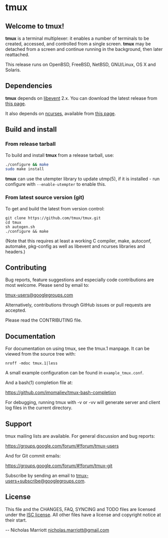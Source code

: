 # tmux

## Welcome to tmux!

**tmux** is a terminal multiplexer: it enables a number of terminals to be created,
accessed, and controlled from a single screen. **tmux** may be detached from a
screen and continue running in the background, then later reattached.

This release runs on OpenBSD, FreeBSD, NetBSD, GNU/Linux, OS X and Solaris.

## Dependencies

**tmux** depends on [libevent](https://libevent.org) 2.x. You can download the latest release from [this page](https://github.com/libevent/libevent/releases/latest).

It also depends on [ncurses](https://www.gnu.org/software/ncurses/), available from [this page](https://invisible-mirror.net/archives/ncurses/).

## Build and install

### From release tarball

To build and install **tmux** from a release tarball, use:

~~~bash
./configure && make
sudo make install
~~~

**tmux** can use the utempter library to update utmp(5), if it is installed - run
configure with `--enable-utempter` to enable this.

### From latest source version (git)

To get and build the latest from version control:

~~~
git clone https://github.com/tmux/tmux.git
cd tmux
sh autogen.sh
./configure && make
~~~

(Note that this requires at least a working C compiler, make, autoconf,
automake, pkg-config as well as libevent and ncurses libraries and headers.)

## Contributing

Bug reports, feature suggestions and especially code contributions are most
welcome. Please send by email to:

tmux-users@googlegroups.com

Alternatively, contributions through GitHub issues or pull requests are accepted.

Please read the CONTRIBUTING file.

## Documentation

For documentation on using tmux, see the tmux.1 manpage. It can be viewed from
the source tree with:

~~~
nroff -mdoc tmux.1|less
~~~

A small example configuration can be found in `example_tmux.conf`.

And a bash(1) completion file at:

https://github.com/imomaliev/tmux-bash-completion

For debugging, running tmux with -v or -vv will generate server and client log
files in the current directory.

## Support

tmux mailing lists are available. For general discussion and bug reports:

https://groups.google.com/forum/#!forum/tmux-users

And for Git commit emails:

https://groups.google.com/forum/#!forum/tmux-git

Subscribe by sending an email to <tmux-users+subscribe@googlegroups.com>.

## License

This file and the CHANGES, FAQ, SYNCING and TODO files are licensed under the
[ISC license](https://choosealicense.com/licenses/isc/). All other files have a license and copyright notice at their start.

-- Nicholas Marriott <nicholas.marriott@gmail.com>
